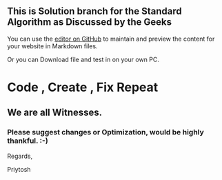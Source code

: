 ## This is Solution branch for the Standard Algorithm as Discussed by the Geeks

You can use the [editor on GitHub](https://github.com/dev3105/StandardAlgorithms/edit/master/README.md) to maintain and preview the content for your website in Markdown files.

Or you can Download file and test in on your own PC.


# Code , Create , Fix Repeat
## We are all Witnesses.
### Please suggest changes or Optimization, would be highly thankful. :-) 

Regards,

Priytosh 
